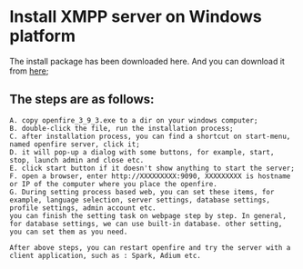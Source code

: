 Install XMPP server on Windows platform
================

  The install package has been downloaded here. And you can download it from [here](http://igniterealtime.org/downloads/index.jsp);
## The steps are as follows:

    A. copy openfire_3_9_3.exe to a dir on your windows computer;
    B. double-click the file, run the installation process;
    C. after installation process, you can find a shortcut on start-menu, named openfire server, click it;
    D. it will pop-up a dialog with some buttons, for example, start, stop, launch admin and close etc.
    E. click start button if it doesn't show anything to start the server;
    F. open a browser, enter http://XXXXXXXXX:9090, XXXXXXXXX is hostname or IP of the computer where you place the openfire.
    G. During setting process based web, you can set these items, for example, language selection, server settings, database settings, profile settings, admin account etc.
    you can finish the setting task on webpage step by step. In general, for database settings, we can use built-in database. other setting, you can set them as you need.

    After above steps, you can restart openfire and try the server with a client application, such as : Spark, Adium etc.